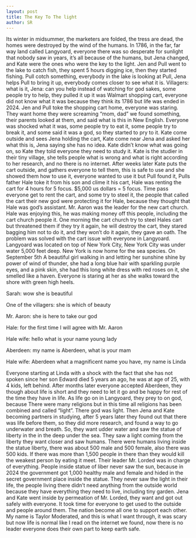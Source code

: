 ```yaml
---
layout: post
title: The Key To The light
author: SR
---
```


Its winter in midsummer, the marketers are folded, the tress are dead, the homes were destroyed by the wind of the humans. In 1786, in the far, far way land called Langyoard, everyone there was so desperate for sunlight that nobody saw in years, it’s all because of the humans, but Jena changed, and Kate were the ones who were the key to the light. Jen and Pull went to the lake to catch fish, they spent 5 hours digging ice, then they started fishing. Pull cotch something, everybody in the lake is looking at Pull, Jena helps Pull to bring it up, everybody comes closer to see what it is. Villagers: what is it, Jena: can you help instead of watching for god sakes, some people try to help, they pulled it up it was Walmart shopping cart, everyone did not know what it was because they think its 1786 but life was ended in 2024. Jen and Pull toke the shopping cart home, everyone was staring. They want home they were screaming “mom, dad” we found something, their parents looked at them, and said what is this in New English. Everyone was shocked what it was, some people try to eat it, some people try to break it, and some said it was a god, so they started to pry to it. Kate come outside and sees Jena holding the cart, Kate come near Jena and asked her what this is, Jena saying she has no idea. Kate didn’t know what was going on, so Kate they told everyone they need to study it. Kate is the studier in their tiny village, she tells people what is wrong and what is right according to her research, and no there is no internet. After weeks later Kate puts the cart outside, and gathers everyone to tell them, this is safe to use and she showed them how to use it, everyone wanted to use it but Pull found it, Pulls father Hale toke it from his son and clime it his cart, Hale was renting the cart for 4 hours for 5 focus. $5,000 us dollars = 5 focus. Time pass everyone get to rent the cart, and some try to steel it, the people that called the cart their new god were protecting it for Hale, because they thought that Hale was god’s assistant. Mr. Aaron was the leader for the new cart church. Hale was enjoying this, he was making money off this people, including the cart church people it. One morning the cart church try to steel Hales cart but threatened them if they try it again, he will destroy the cart, they stared bagging him not to do it, and they won’t do it again, they gave an oath. The problem was solved with the cart issue with everyone in Langyoard. Langyoard was located on top of New York City, New York City was under water 5,000 feet deep. New York is now home for the sea species. On September 5th A beautiful girl walking in and letting her sunshine shine by power of wind of thunder, she had a long blue hair with sparkling purple eyes, and a pink skin, she had this long white dress with red roses on it, she smelled like a haven. Everyone is staring at her as she walks toward the shore with green high heels. 

Sarah: wow she is beautiful

One of the villagers: she is which of beauty 

Mr. Aaron: she is here to take our god 

Hale: for the first time I will agree with Mr. Aaron 

Hale wife: hello what is your name young lady 

Aberdeen: my name is Aberdeen, what is your mam

Hale wife: Aberdeen what a magnificent name you have, my name is Linda 

Everyone starting at Linda with a shock with the fact that she has not spoken since her son Edward died 5 years an ago, he was at age of 25, with 4 kids, left behind. After months later everyone accepted Aberdeen, they though about life is short and they need to let it go and be happy for rest of the time they have in life. As life go on in Langyoard, they prey to on god, because There were many religions but in this time all religions has been combined and called “light”. There god was light. Then Jena and Kate becoming partners in studying, after 5 years later they found out that there was life before them, so they did more research, and found a way to go underwater and breath. So, they want udder water and saw the statue of liberty in the in the deep under the sea. They saw a light coming from the liberty they want closer and saw humans. There were humans living inside the statue liberty, there was about 500 male and 500 female, also there was 500 kids. If there was more than 1,500 people in there than they would kill the weakest person by eating it meet. Their leader Mr. Lorded was in charge of everything. People inside statue of liber never saw the sun, because in 2024 the government got 1,000 healthy male and female and hided in the secret government place inside the statue. They never saw the light in their life, the people living there didn’t need anything from the outside world because they have everything they need to live, including tiny garden. Jena and Kate went inside by permeation of Mr. Lorded, they want and got out safely with everyone. It took time for everyone to get used to the outside and people around them. The nation become all one to support each other. My name is Taylor Moderated, and this is what I want through, it was scary but now life is normal like I read on the internet we found, now there is no leader everyone does their own part to keep earth safe. 

